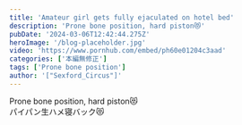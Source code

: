 ```yaml
---
title: 'Amateur girl gets fully ejaculated on hotel bed'
description: 'Prone bone position, hard piston😻'
pubDate: '2024-03-06T12:42:44.275Z'
heroImage: '/blog-placeholder.jpg'
video: 'https://www.pornhub.com/embed/ph60e01204c3aad'
categories: ['本編無修正']
tags: ['Prone bone position']
author: '["Sexford_Circus"]'
---
```


Prone bone position, hard piston😻<br>
パイパン生ハメ寝バック😻

